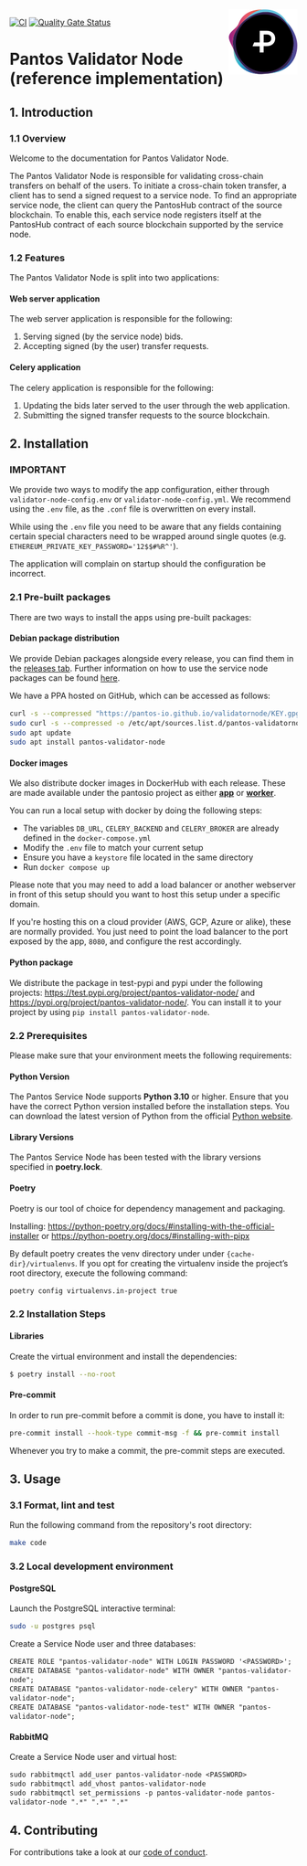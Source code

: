 <img src="https://raw.githubusercontent.com/pantos-io/validatornode/img/pantos-logo-full.svg" alt="Pantos logo" align="right" width="120" />

[![CI](https://github.com/pantos-io/validatornode/actions/workflows/ci.yml/badge.svg?branch=main)](https://github.com/pantos-io/validatornode/actions/workflows/ci.yml)
[![Quality Gate Status](https://sonarcloud.io/api/project_badges/measure?project=pantos-io_validatornode&metric=alert_status)](https://sonarcloud.io/summary/new_code?id=pantos-io_validatornode)



# Pantos Validator Node (reference implementation)

## 1. Introduction

### 1.1 Overview

Welcome to the documentation for Pantos Validator Node. 

The Pantos Validator Node is responsible for validating cross-chain transfers on behalf of the users. To initiate a cross-chain token transfer, a client has to send a signed request to a service node. To find an appropriate service node, the client can query the PantosHub contract of the source blockchain. To enable this, each service node registers itself at the PantosHub contract of each source blockchain supported by the service node.

### 1.2 Features

The Pantos Validator Node is split into two applications:

#### Web server application

The web server application is responsible for the following:

1. Serving signed (by the service node) bids.
2. Accepting signed (by the user) transfer requests.

#### Celery application

The celery application is responsible for the following:

1. Updating the bids later served to the user through the web application.
2. Submitting the signed transfer requests to the source blockchain.

## 2. Installation

### IMPORTANT ###

We provide two ways to modify the app configuration, either through `validator-node-config.env` or `validator-node-config.yml`. We recommend using the `.env` file, as the `.conf` file is overwritten on every install.

While using the `.env` file you need to be aware that any fields containing certain special characters need to be wrapped around single quotes (e.g. `ETHEREUM_PRIVATE_KEY_PASSWORD='12$$#%R^'`).

The application will complain on startup should the configuration be incorrect.

### 2.1 Pre-built packages

There are two ways to install the apps using pre-built packages:

#### Debian package distribution

We provide Debian packages alongside every release, you can find them in the [releases tab](https://github.com/pantos-io/validatornode/releases). Further information on how to use the service node packages can be found [here](https://pantos.gitbook.io/technical-documentation/general/validator-node).

We have a PPA hosted on GitHub, which can be accessed as follows:

```bash
curl -s --compressed "https://pantos-io.github.io/validatornode/KEY.gpg" | gpg --dearmor | sudo tee /etc/apt/trusted.gpg.d/validatornode.gpg >/dev/null
sudo curl -s --compressed -o /etc/apt/sources.list.d/pantos-validatornode.list "https://pantos-io.github.io/validatornode/pantos-validatornode.list"
sudo apt update
sudo apt install pantos-validator-node
```

#### Docker images

We also distribute docker images in DockerHub with each release. These are made available under the pantosio project as either [**app**](https://hub.docker.com/r/pantosio/validator-node-app) or [**worker**](https://hub.docker.com/r/pantosio/validator-node-worker).

You can run a local setup with docker by doing the following steps:

- The variables `DB_URL`, `CELERY_BACKEND` and `CELERY_BROKER` are already defined in the `docker-compose.yml`
- Modify the `.env` file to match your current setup
- Ensure you have a `keystore` file located in the same directory
- Run `docker compose up`

Please note that you may need to add a load balancer or another webserver in front of this setup should you want to host this setup under a specific domain.

If you're hosting this on a cloud provider (AWS, GCP, Azure or alike), these are normally provided. You just need to point the load balancer to the port exposed by the app, `8080`, and configure the rest accordingly.

#### Python package

We distribute the package in test-pypi and pypi under the following projects: https://test.pypi.org/project/pantos-validator-node/ and https://pypi.org/project/pantos-validator-node/. You can install it to your project by using `pip install pantos-validator-node`.

### 2.2  Prerequisites

Please make sure that your environment meets the following requirements:

#### Python Version

The Pantos Service Node supports **Python 3.10** or higher. Ensure that you have the correct Python version installed before the installation steps. You can download the latest version of Python from the official [Python website](https://www.python.org/downloads/).

#### Library Versions

The Pantos Service Node has been tested with the library versions specified in **poetry.lock**.

#### Poetry

Poetry is our tool of choice for dependency management and packaging.

Installing: 
https://python-poetry.org/docs/#installing-with-the-official-installer
or
https://python-poetry.org/docs/#installing-with-pipx

By default poetry creates the venv directory under under ```{cache-dir}/virtualenvs```. If you opt for creating the virtualenv inside the project’s root directory, execute the following command:
```bash
poetry config virtualenvs.in-project true
```

### 2.2  Installation Steps

#### Libraries

Create the virtual environment and install the dependencies:

```bash
$ poetry install --no-root
```

#### Pre-commit

In order to run pre-commit before a commit is done, you have to install it:

```bash
pre-commit install --hook-type commit-msg -f && pre-commit install
```

Whenever you try to make a commit, the pre-commit steps are executed.

## 3. Usage

### 3.1 Format, lint and test

Run the following command from the repository's root directory:

```bash
make code
```

### 3.2 Local development environment

#### PostgreSQL

Launch the PostgreSQL interactive terminal:

```bash
sudo -u postgres psql
```

Create a Service Node user and three databases:

```
CREATE ROLE "pantos-validator-node" WITH LOGIN PASSWORD '<PASSWORD>';
CREATE DATABASE "pantos-validator-node" WITH OWNER "pantos-validator-node";
CREATE DATABASE "pantos-validator-node-celery" WITH OWNER "pantos-validator-node";
CREATE DATABASE "pantos-validator-node-test" WITH OWNER "pantos-validator-node";
```

#### RabbitMQ

Create a Service Node user and virtual host:

```
sudo rabbitmqctl add_user pantos-validator-node <PASSWORD>
sudo rabbitmqctl add_vhost pantos-validator-node
sudo rabbitmqctl set_permissions -p pantos-validator-node pantos-validator-node ".*" ".*" ".*"
```

## 4. Contributing

For contributions take a look at our [code of conduct](CODE_OF_CONDUCT.md).
